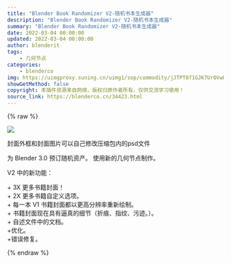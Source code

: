```yaml
---
title: "Blender Book Randomizer V2-随机书本生成器"
description: "Blender Book Randomizer V2-随机书本生成器"
summary: "Blender Book Randomizer V2-随机书本生成器"
date: 2022-03-04 00:00:00
updated: 2022-03-04 00:00:00
author: blenderit
tags: 
    - 几何节点
categories:
    - blenderco
img: https://uimgproxy.suning.cn/uimg1/sop/commodity/jJTPT8f1GJK7UrOVwHTaIg.png
showGetMethod: false
copyright: 本插件资源来自网络，版权归原作者所有，仅供交流学习使用！
source_link: https://blenderco.cn/34423.html
---
```


{% raw %}
<p><img src="https://uimgproxy.suning.cn/uimg1/sop/commodity/jJTPT8f1GJK7UrOVwHTaIg.png"></p><p>封面外框和封面图片可以自己修改压缩包内的psd文件</p><p>为 Blender 3.0 预订随机资产。 使用新的几何节点制作。</p><p>V2 中的新功能：</p><p>+ 3X 更多书籍封面！<br>
+ 2X 更多书籍自定义选项。<br>
+ 每一本 V1 书籍封面都以更高分辨率重新绘制。<br>
+ 书籍封面现在具有逼真的细节（折痕、指纹、污迹。）。<br>
+ 自述文件中的文档。<br>
+优化。<br>
+错误修复。</p>
<div style="display: none">blenderco</div>
{% endraw %}